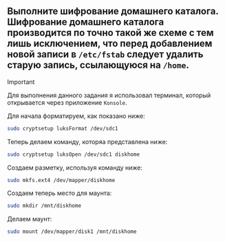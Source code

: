 ## Выполните шифрование домашнего каталога. Шифрование домашнего каталога производится по точно такой же схеме с тем лишь исключением, что перед добавлением новой записи в `/etc/fstab` следует удалить старую запись, ссылающуюся на `/home`.

> [!IMPORTANT]
> Для выполнения данного задания я использовал терминал, который открывается через приложение `Konsole`.

Для начала форматируем, как показано ниже:

```bash
sudo cryptsetup luksFormat /dev/sdc1
```

Теперь делаем команду, которяа представлена ниже: 

```bash
sudo cryptsetup luksOpen /dev/sdc1 diskhome
```

Создаем разметку, используя команду ниже:

```bash
sudo mkfs.ext4 /dev/mapper/diskhome
```

Создаем теперь место для маунта:

```bash
sudo mkdir /mnt/diskhome
```

Делаем маунт:

```bash
sudo mount /dev/mapper/disk1 /mnt/diskhome
```
